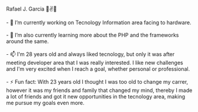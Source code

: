 Rafael J. Garcia 👋✌🚀

<!--
**rafajunior1992/rafajunior1992** is a ✨ _special_ ✨ repository because its `README.md` (this file) appears on your GitHub profile. --!>

- 🔭 I’m currently working on Tecnology Information area facing to hardware.<br><br>

- 🌱 I’m also currently learning more about the PHP and the frameworks around the same.<br><br>

- 📫 I'm 28 years old and always liked tecnology, but only it was after meeting developer area that I was really interested. I like new challenges and I'm very excited when I reach a goal, whether personal or professional.<br><br>

- ⚡ Fun fact: With 23 years old I thought I was too old to change my carrer, however it was my friends and family that changed my mind, thereby I made a lot of friends and got it new opportunities in the tecnology area, making me pursue my goals even more.
